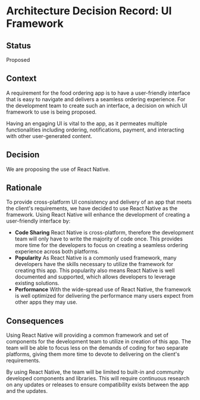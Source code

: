 # Architecture Decision Record: UI Framework

## Status

Proposed

## Context

A requirement for the food ordering app is to have a user-friendly interface that is easy to navigate and delivers a seamless ordering experience. For the development team to create such an interface, a decision on which UI framework to use is being proposed.

Having an engaging UI is vital to the app, as it permeates multiple functionalities including ordering, notifications, payment, and interacting with other user-generated content.

## Decision

We are proposing the use of React Native.

## Rationale

To provide cross-platform UI consistency and delivery of an app that meets the client's requirements, we have decided to use React Native as the framework. Using React Native will enhance the development of creating a user-friendly interface by:

- **Code Sharing**
  React Native is cross-platform, therefore the development team will only have to write the majority of code once. This provides more time for the developers to focus on creating a seamless ordering experience across both platforms.
- **Popularity**
  As React Native is a commonly used framework, many developers have the skills necessary to utilize the framework for creating this app. This popularity also means React Native is well documented and supported, which allows developers to leverage existing solutions.
- **Performance**
  With the wide-spread use of React Native, the framework is well optimized for delivering the performance many users expect from other apps they may use.

## Consequences

Using React Native will providing a common framework and set of components for the development team to utilize in creation of this app. The team will be able to focus less on the demands of coding for two separate platforms, giving them more time to devote to delivering on the client's requirements.

By using React Native, the team will be limited to built-in and community developed components and libraries. This will require continuous research on any updates or releases to ensure compatibility exists between the app and the updates.
